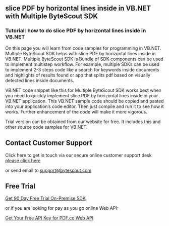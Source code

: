 ## slice PDF by horizontal lines inside in VB.NET with Multiple ByteScout SDK

### Tutorial: how to do slice PDF by horizontal lines inside in VB.NET

On this page you will learn from code samples for programming in VB.NET. Multiple ByteScout SDK helps with slice PDF by horizontal lines inside in VB.NET. Multiple ByteScout SDK is Bundle of SDK components can be used to implement multistep workflow. For example, multiple SDKs can be used to implement 2-3 steps code like a search for keywords inside documents and highlights of results found or app that splits pdf based on visually detected lines inside documents.

VB.NET code snippet like this for Multiple ByteScout SDK works best when you need to quickly implement slice PDF by horizontal lines inside in your VB.NET application. This VB.NET sample code should be copied and pasted into your application’s code editor. Then just compile and run it to see how it works. Further enhancement of the code will make it more vigorous.

Trial version can be obtained from our website for free. It includes this and other source code samples for VB.NET.

## Contact Customer Support

Click here to get in touch via our secure online customer support desk [please click here](https://bytescout.zendesk.com/hc/en-us/requests/new?subject=Multiple%20ByteScout%20SDK%20Question)

or send email to [support@bytescout.com](mailto:support@bytescout.com?subject=Multiple%20ByteScout%20SDK%20Question) 

## Free Trial

[Get 90 Day Free Trial On-Premise SDK](https://bytescout.com/download/web-installer?utm_source=github-readme)

or if you are looking for pay as you go online Web API:

[Get Your Free API Key for PDF.co Web API](https://pdf.co/documentation/api?utm_source=github-readme)